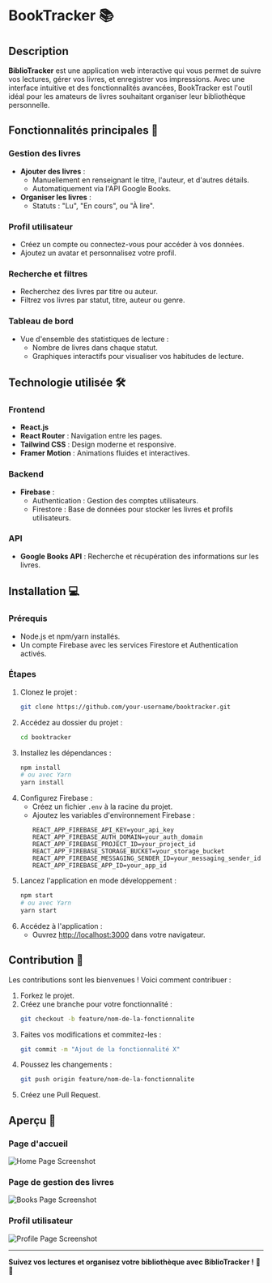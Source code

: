 # BookTracker 📚

## Description
**BiblioTracker** est une application web interactive qui vous permet de suivre vos lectures, gérer vos livres, et enregistrer vos impressions. Avec une interface intuitive et des fonctionnalités avancées, BookTracker est l'outil idéal pour les amateurs de livres souhaitant organiser leur bibliothèque personnelle.

## Fonctionnalités principales 🚀

### Gestion des livres
- **Ajouter des livres** : 
  - Manuellement en renseignant le titre, l'auteur, et d'autres détails.
  - Automatiquement via l'API Google Books.
- **Organiser les livres** : 
  - Statuts : "Lu", "En cours", ou "À lire".

### Profil utilisateur
- Créez un compte ou connectez-vous pour accéder à vos données.
- Ajoutez un avatar et personnalisez votre profil.

### Recherche et filtres
- Recherchez des livres par titre ou auteur.
- Filtrez vos livres par statut, titre, auteur ou genre.

### Tableau de bord
- Vue d'ensemble des statistiques de lecture :
  - Nombre de livres dans chaque statut.
  - Graphiques interactifs pour visualiser vos habitudes de lecture.

## Technologie utilisée 🛠️

### Frontend
- **React.js**
- **React Router** : Navigation entre les pages.
- **Tailwind CSS** : Design moderne et responsive.
- **Framer Motion** : Animations fluides et interactives.

### Backend
- **Firebase** :
  - Authentication : Gestion des comptes utilisateurs.
  - Firestore : Base de données pour stocker les livres et profils utilisateurs.

### API
- **Google Books API** : Recherche et récupération des informations sur les livres.

## Installation 💻

### Prérequis
- Node.js et npm/yarn installés.
- Un compte Firebase avec les services Firestore et Authentication activés.

### Étapes
1. Clonez le projet :
   ```bash
   git clone https://github.com/your-username/booktracker.git
   ```
2. Accédez au dossier du projet :
   ```bash
   cd booktracker
   ```
3. Installez les dépendances :
   ```bash
   npm install
   # ou avec Yarn
   yarn install
   ```
4. Configurez Firebase :
   - Créez un fichier `.env` à la racine du projet.
   - Ajoutez les variables d'environnement Firebase :
     ```env
     REACT_APP_FIREBASE_API_KEY=your_api_key
     REACT_APP_FIREBASE_AUTH_DOMAIN=your_auth_domain
     REACT_APP_FIREBASE_PROJECT_ID=your_project_id
     REACT_APP_FIREBASE_STORAGE_BUCKET=your_storage_bucket
     REACT_APP_FIREBASE_MESSAGING_SENDER_ID=your_messaging_sender_id
     REACT_APP_FIREBASE_APP_ID=your_app_id
     ```
5. Lancez l'application en mode développement :
   ```bash
   npm start
   # ou avec Yarn
   yarn start
   ```
6. Accédez à l'application :
   - Ouvrez [http://localhost:3000](http://localhost:3000) dans votre navigateur.

## Contribution 🤝

Les contributions sont les bienvenues ! Voici comment contribuer :
1. Forkez le projet.
2. Créez une branche pour votre fonctionnalité :
   ```bash
   git checkout -b feature/nom-de-la-fonctionnalite
   ```
3. Faites vos modifications et commitez-les :
   ```bash
   git commit -m "Ajout de la fonctionnalité X"
   ```
4. Poussez les changements :
   ```bash
   git push origin feature/nom-de-la-fonctionnalite
   ```
5. Créez une Pull Request.

## Aperçu 🎥

### Page d'accueil
![Home Page Screenshot]()

### Page de gestion des livres
![Books Page Screenshot]()

### Profil utilisateur
![Profile Page Screenshot]()

---

**Suivez vos lectures et organisez votre bibliothèque avec BiblioTracker !** 📖✨

